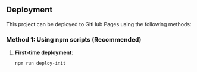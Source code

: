 ## Deployment

This project can be deployed to GitHub Pages using the following methods:

### Method 1: Using npm scripts (Recommended)

1. **First-time deployment**:
   ```bash
   npm run deploy-init
